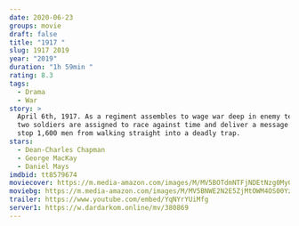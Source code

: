 ```yaml
---
date: 2020-06-23
groups: movie
draft: false
title: "1917 "
slug: 1917 2019
year: "2019"
duration: "1h 59min "
rating: 8.3
tags:
  - Drama
  - War
story: >
  April 6th, 1917. As a regiment assembles to wage war deep in enemy territory,
  two soldiers are assigned to race against time and deliver a message that will
  stop 1,600 men from walking straight into a deadly trap.
stars:
  - Dean-Charles Chapman
  - George MacKay
  - Daniel Mays
imdbid: tt8579674
moviecover: https://m.media-amazon.com/images/M/MV5BOTdmNTFjNDEtNzg0My00ZjkxLTg1ZDAtZTdkMDc2ZmFiNWQ1XkEyXkFqcGdeQXVyNTAzNzgwNTg@._V1_SY1000_CR0,0,631,1000_AL_.jpg
moviebg: https://m.media-amazon.com/images/M/MV5BNWE2N2E5ZjMtOWM4OS00YzNkLTljODAtMmU3YWQwMjA4NGMwXkEyXkFqcGdeQXVyNzI1NzMxNzM@._V1_SY1000_CR0,0,1744,1000_AL_.jpg
trailer: https://www.youtube.com/embed/YqNYrYUiMfg
server1: https://w.dardarkom.online/mv/380869
---
```


